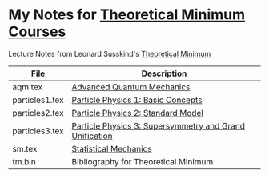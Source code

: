 # My Notes for [Theoretical Minimum Courses](http://theoreticalminimum.com/)

Lecture Notes from Leonard Susskind's [Theoretical Minimum](http://theoreticalminimum.com/home)

File|Description
-------|-------------------------------------------------------------
aqm.tex|[Advanced Quantum Mechanics](http://theoreticalminimum.com/courses/advanced-quantum-mechanics/2013/fall)
|particles1.tex|[Particle Physics 1: Basic Concepts](http://theoreticalminimum.com/courses/particle-physics-1-basic-concepts/2009/fall)|
|particles2.tex|[Particle Physics 2: Standard Model](http://theoreticalminimum.com/courses/particle-physics-2-standard-model/2010/winter)|
|particles3.tex|[Particle Physics 3: Supersymmetry and Grand Unification](http://theoreticalminimum.com/courses/particle-physics-3-supersymmetry-and-grand-unification/2010/spring/lecture-1)|
sm.tex|[Statistical Mechanics](http://theoreticalminimum.com/courses/statistical-mechanics/2013/spring)
tm.bin|Bibliography for Theoretical Minimum
